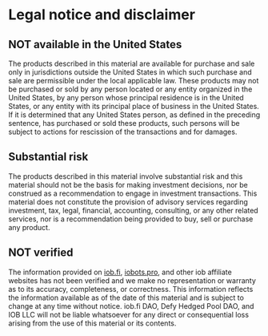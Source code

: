 # Legal notice and disclaimer

## NOT available in the United States

The products described in this material are available for purchase and sale only in jurisdictions outside the United States in which such purchase and sale are permissible under the local applicable law. These products may not be purchased or sold by any person located or any entity organized in the United States, by any person whose principal residence is in the United States, or any entity with its principal place of business in the United States. If it is determined that any United States person, as defined in the preceding sentence, has purchased or sold these products, such persons will be subject to actions for rescission of the transactions and for damages.

## Substantial risk

The products described in this material involve substantial risk and this material should not be the basis for making investment decisions, nor be construed as a recommendation to engage in investment transactions. This material does not constitute the provision of advisory services regarding investment, tax, legal, financial, accounting, consulting, or any other related services, nor is a recommendation being provided to buy, sell or purchase any product.

## NOT verified

The information provided on [iob.fi](https://iob.fi), [iobots.pro](https://iobots.pro), and other iob affiliate websites has not been verified and we make no representation or warranty as to its accuracy, completeness, or correctness. This information reflects the information available as of the date of this material and is subject to change at any time without notice. iob.fi DAO, Defy Hedged Pool DAO, and IOB LLC will not be liable whatsoever for any direct or consequential loss arising from the use of this material or its contents.

